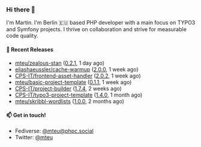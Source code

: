### Hi there 👋

I'm Martin. I'm Berlin 🇪🇺 based PHP developer with a main focus on TYPO3 and Symfony projects. I thrive on
collaboration and strive for measurable code quality.

#### 🚀 Recent Releases

- [mteu/zealous-stan](https://github.com/mteu/zealous-stan) ([0.2.1](https://github.com/mteu/zealous-stan/releases/tag/0.2.1), 1 day ago)
- [eliashaeussler/cache-warmup](https://github.com/eliashaeussler/cache-warmup) ([2.0.0](https://github.com/eliashaeussler/cache-warmup/releases/tag/2.0.0), 1 week ago)
- [CPS-IT/frontend-asset-handler](https://github.com/CPS-IT/frontend-asset-handler) ([2.0.2](https://github.com/CPS-IT/frontend-asset-handler/releases/tag/2.0.2), 1 week ago)
- [mteu/basic-project-template](https://github.com/mteu/basic-project-template) ([0.1.1](https://github.com/mteu/basic-project-template/releases/tag/0.1.1), 1 week ago)
- [CPS-IT/project-builder](https://github.com/CPS-IT/project-builder) ([1.7.4](https://github.com/CPS-IT/project-builder/releases/tag/1.7.4), 2 weeks ago)
- [CPS-IT/typo3-project-template](https://github.com/CPS-IT/typo3-project-template) ([1.4.0](https://github.com/CPS-IT/typo3-project-template/releases/tag/1.4.0), 1 month ago)
- [mteu/skribbl-wordlists](https://github.com/mteu/skribbl-wordlists) ([1.0.0](https://github.com/mteu/skribbl-wordlists/releases/tag/1.0.0), 2 months ago)

#### 📫 Get in touch!

- Fediverse: [@mteu@phpc.social](https://phpc.social/@mteu)
- Twitter: [@mteu](https://twitter.com/mteu)
